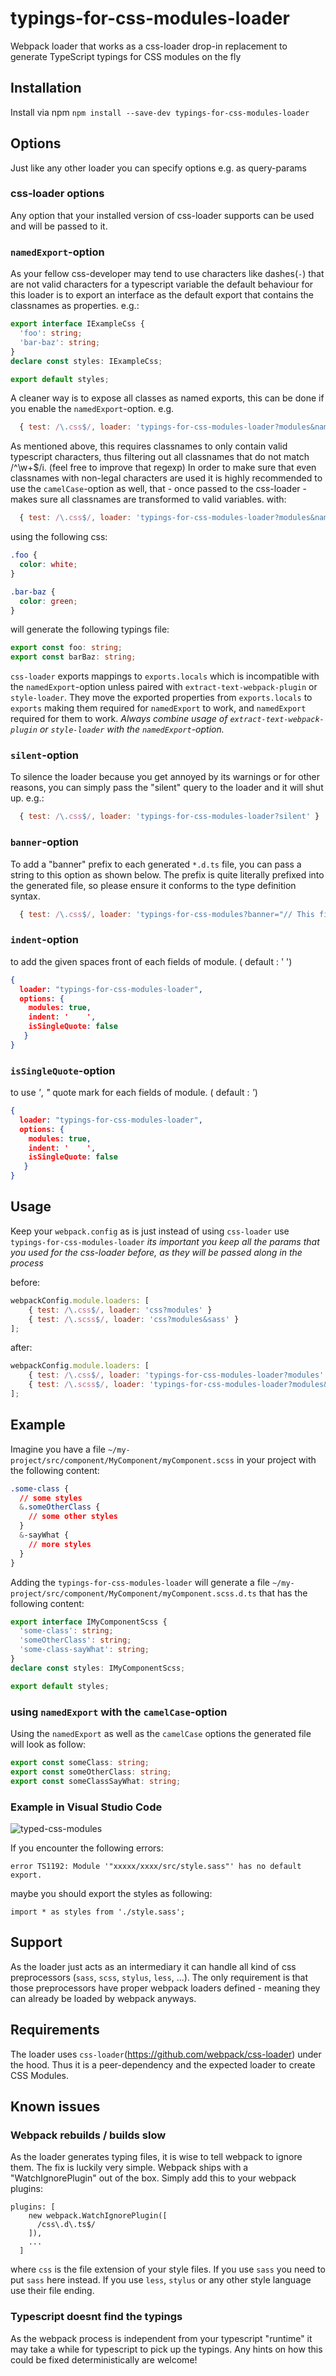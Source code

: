 # typings-for-css-modules-loader

Webpack loader that works as a css-loader drop-in replacement to generate TypeScript typings for CSS modules on the fly

## Installation

Install via npm `npm install --save-dev typings-for-css-modules-loader`

## Options

Just like any other loader you can specify options e.g. as query-params

### css-loader options
Any option that your installed version of css-loader supports can be used and will be passed to it.

### `namedExport`-option
As your fellow css-developer may tend to use characters like dashes(`-`) that are not valid characters for a typescript variable the default behaviour for this loader is to export an interface as the default export that contains the classnames as properties.
e.g.:
```ts
export interface IExampleCss {
  'foo': string;
  'bar-baz': string;
}
declare const styles: IExampleCss;

export default styles;
```

A cleaner way is to expose all classes as named exports, this can be done if you enable the `namedExport`-option.
e.g.
```js
  { test: /\.css$/, loader: 'typings-for-css-modules-loader?modules&namedExport' }
```

As mentioned above, this requires classnames to only contain valid typescript characters, thus filtering out all classnames that do not match /^\w+$/i. (feel free to improve that regexp)
In order to make sure that even classnames with non-legal characters are used it is highly recommended to use the `camelCase`-option as well, that - once passed to the css-loader - makes sure all classnames are transformed to valid variables.
with:
```js
  { test: /\.css$/, loader: 'typings-for-css-modules-loader?modules&namedExport&camelCase' }
```
using the following css:
```css
.foo {
  color: white;
}

.bar-baz {
  color: green;
}
```

will generate the following typings file:
```ts
export const foo: string;
export const barBaz: string;
```

`css-loader` exports mappings to `exports.locals` which is incompatible with the `namedExport`-option unless paired with `extract-text-webpack-plugin` or `style-loader`. They move the exported properties from `exports.locals` to `exports` making them required for `namedExport` to work, and `namedExport` required for them to work. *Always combine usage of `extract-text-webpack-plugin` or `style-loader` with the `namedExport`-option.*

### `silent`-option
To silence the loader because you get annoyed by its warnings or for other reasons, you can simply pass the "silent" query to the loader and it will shut up.
e.g.:

```js
  { test: /\.css$/, loader: 'typings-for-css-modules-loader?silent' }
```

### `banner`-option
To add a "banner" prefix to each generated `*.d.ts` file, you can pass a string to this option as shown below. The prefix is quite literally prefixed into the generated file, so please ensure it conforms to the type definition syntax.

```js
  { test: /\.css$/, loader: 'typings-for-css-modules?banner="// This file is automatically generated by typings-for-css-modules.\n// Please do not change this file!"' }
```

### `indent`-option

to add the given spaces front of each fields of module. ( default : '  ')

```json
{
  loader: "typings-for-css-modules-loader",
  options: {
    modules: true,
    indent: '    ',
    isSingleQuote: false
   }
}
```

### `isSingleQuote`-option

to use *'*, *"* quote mark for each fields of module. ( default : *'*)

```json
{
  loader: "typings-for-css-modules-loader",
  options: {
    modules: true,
    indent: '    ',
    isSingleQuote: false
   }
}
```

## Usage

Keep your `webpack.config` as is just instead of using `css-loader` use `typings-for-css-modules-loader`
*its important you keep all the params that you used for the css-loader before, as they will be passed along in the process*

before:
```js
webpackConfig.module.loaders: [
    { test: /\.css$/, loader: 'css?modules' }
    { test: /\.scss$/, loader: 'css?modules&sass' }
];
```

after:
```js
webpackConfig.module.loaders: [
    { test: /\.css$/, loader: 'typings-for-css-modules-loader?modules' }
    { test: /\.scss$/, loader: 'typings-for-css-modules-loader?modules&sass' }
];
```

## Example

Imagine you have a file `~/my-project/src/component/MyComponent/myComponent.scss` in your project with the following content:
```css
.some-class {
  // some styles
  &.someOtherClass {
    // some other styles
  }
  &-sayWhat {
    // more styles
  }
}
```

Adding the `typings-for-css-modules-loader` will generate a file `~/my-project/src/component/MyComponent/myComponent.scss.d.ts` that has the following content:
```ts
export interface IMyComponentScss {
  'some-class': string;
  'someOtherClass': string;
  'some-class-sayWhat': string;
}
declare const styles: IMyComponentScss;

export default styles;
```

### using `namedExport` with the `camelCase`-option
Using the `namedExport` as well as the `camelCase` options the generated file will look as follow:
```ts
export const someClass: string;
export const someOtherClass: string;
export const someClassSayWhat: string;
```

### Example in Visual Studio Code
![typed-css-modules](https://cloud.githubusercontent.com/assets/749171/16340497/c1cb6888-3a28-11e6-919b-f2f51a282bba.gif)

If you encounter the following errors:
```
error TS1192: Module '"xxxxx/xxxx/src/style.sass"' has no default export.
```
maybe you should export the styles as following:
```
import * as styles from './style.sass';
```

## Support

As the loader just acts as an intermediary it can handle all kind of css preprocessors (`sass`, `scss`, `stylus`, `less`, ...).
The only requirement is that those preprocessors have proper webpack loaders defined - meaning they can already be loaded by webpack anyways.

## Requirements

The loader uses `css-loader`(https://github.com/webpack/css-loader) under the hood. Thus it is a peer-dependency and the expected loader to create CSS Modules.

## Known issues

### Webpack rebuilds / builds slow

As the loader generates typing files, it is wise to tell webpack to ignore them.
The fix is luckily very simple. Webpack ships with a "WatchIgnorePlugin" out of the box.
Simply add this to your webpack plugins:
```
plugins: [
    new webpack.WatchIgnorePlugin([
      /css\.d\.ts$/
    ]),
    ...
  ]
```
where `css` is the file extension of your style files. If you use `sass` you need to put `sass` here instead. If you use `less`, `stylus` or any other style language use their file ending.

### Typescript doesnt find the typings

As the webpack process is independent from your typescript "runtime" it may take a while for typescript to pick up the typings.
Any hints on how this could be fixed deterministically are welcome!

